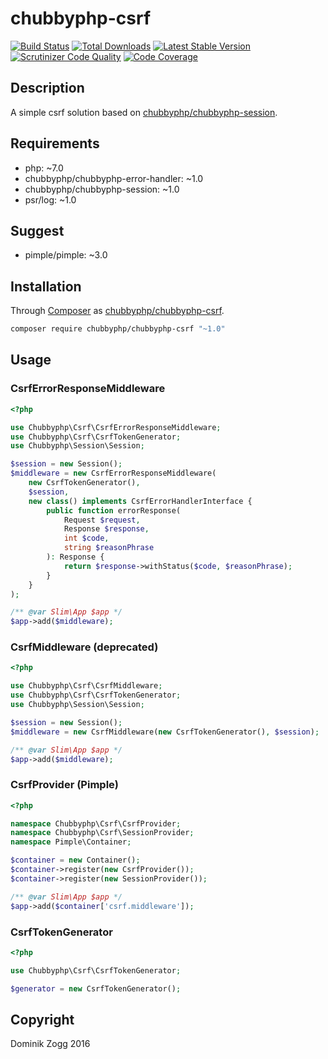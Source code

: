 # chubbyphp-csrf

[![Build Status](https://api.travis-ci.org/chubbyphp/chubbyphp-csrf.png?branch=master)](https://travis-ci.org/chubbyphp/chubbyphp-csrf)
[![Total Downloads](https://poser.pugx.org/chubbyphp/chubbyphp-csrf/downloads.png)](https://packagist.org/packages/chubbyphp/chubbyphp-csrf)
[![Latest Stable Version](https://poser.pugx.org/chubbyphp/chubbyphp-csrf/v/stable.png)](https://packagist.org/packages/chubbyphp/chubbyphp-csrf)
[![Scrutinizer Code Quality](https://scrutinizer-ci.com/g/chubbyphp/chubbyphp-csrf/badges/quality-score.png?b=master)](https://scrutinizer-ci.com/g/chubbyphp/chubbyphp-csrf/?branch=master)
[![Code Coverage](https://scrutinizer-ci.com/g/chubbyphp/chubbyphp-csrf/badges/coverage.png?b=master)](https://scrutinizer-ci.com/g/chubbyphp/chubbyphp-csrf/?branch=master)

## Description

A simple csrf solution based on [chubbyphp/chubbyphp-session][2].

## Requirements

 * php: ~7.0
 * chubbyphp/chubbyphp-error-handler: ~1.0
 * chubbyphp/chubbyphp-session: ~1.0
 * psr/log: ~1.0

## Suggest

 * pimple/pimple: ~3.0

## Installation

Through [Composer](http://getcomposer.org) as [chubbyphp/chubbyphp-csrf][1].

```sh
composer require chubbyphp/chubbyphp-csrf "~1.0"
```

## Usage

### CsrfErrorResponseMiddleware

```php
<?php

use Chubbyphp\Csrf\CsrfErrorResponseMiddleware;
use Chubbyphp\Csrf\CsrfTokenGenerator;
use Chubbyphp\Session\Session;

$session = new Session();
$middleware = new CsrfErrorResponseMiddleware(
    new CsrfTokenGenerator(),
    $session,
    new class() implements CsrfErrorHandlerInterface {
        public function errorResponse(
            Request $request,
            Response $response,
            int $code,
            string $reasonPhrase
        ): Response {
            return $response->withStatus($code, $reasonPhrase);
        }
    }
);

/** @var Slim\App $app */
$app->add($middleware);
```

### CsrfMiddleware (deprecated)

```php
<?php

use Chubbyphp\Csrf\CsrfMiddleware;
use Chubbyphp\Csrf\CsrfTokenGenerator;
use Chubbyphp\Session\Session;

$session = new Session();
$middleware = new CsrfMiddleware(new CsrfTokenGenerator(), $session);

/** @var Slim\App $app */
$app->add($middleware);
```

### CsrfProvider (Pimple)

```php
<?php

namespace Chubbyphp\Csrf\CsrfProvider;
namespace Chubbyphp\Csrf\SessionProvider;
namespace Pimple\Container;

$container = new Container();
$container->register(new CsrfProvider());
$container->register(new SessionProvider());

/** @var Slim\App $app */
$app->add($container['csrf.middleware']);
```

### CsrfTokenGenerator

```php
<?php

use Chubbyphp\Csrf\CsrfTokenGenerator;

$generator = new CsrfTokenGenerator();
```

[1]: https://packagist.org/packages/chubbyphp/chubbyphp-csrf
[2]: https://github.com/chubbyphp/chubbyphp-session

## Copyright

Dominik Zogg 2016
